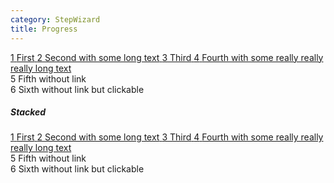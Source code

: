 ```yaml
---
category: StepWizard
title: Progress
---
```


<div class="stepwizard stepwizard-progress">
  <div class="stepwizard-row">
    <a class="stepwizard-step complete" href="#step-1">
      <span class="stepwizard-badge">1</span>
      <span class="stepwizard-title">First</span>
    </a>
    <a class="stepwizard-step active" href="#step-2">
      <span class="stepwizard-badge">2</span>
      <span class="stepwizard-title">Second with some long text</span>
    </a>
    <a class="stepwizard-step" href="#step-3">
      <span class="stepwizard-badge">3</span>
      <span class="stepwizard-title">Third</span>
    </a>
    <a class="stepwizard-step disabled" href="#step-4">
      <span class="stepwizard-badge">4</span>
      <span class="stepwizard-title">Fourth with some really really really long text</span>
    </a>
    <div class="stepwizard-step">
      <span class="stepwizard-badge">5</span>
      <span class="stepwizard-title">Fifth without link</span>
    </div>
    <div class="stepwizard-step stepwizard-step-clickable">
      <span class="stepwizard-badge">6</span>
      <span class="stepwizard-title">Sixth without link but clickable</span>
    </div>
  </div>
</div>
<h5>Stacked</h5>
<div class="stepwizard stepwizard-progress stepwizard-stacked">
  <div class="stepwizard-row">
    <a class="stepwizard-step complete" href="#step-1">
      <span class="stepwizard-badge">1</span>
      <span class="stepwizard-title">First</span>
    </a>
    <a class="stepwizard-step active" href="#step-2">
      <span class="stepwizard-badge">2</span>
      <span class="stepwizard-title">Second with some long text</span>
    </a>
    <a class="stepwizard-step" href="#step-3">
      <span class="stepwizard-badge">3</span>
      <span class="stepwizard-title">Third</span>
    </a>
    <a class="stepwizard-step disabled" href="#step-4">
      <span class="stepwizard-badge">4</span>
      <span class="stepwizard-title">Fourth with some really really really long text</span>
    </a>
    <div class="stepwizard-step">
      <span class="stepwizard-badge">5</span>
      <span class="stepwizard-title">Fifth without link</span>
    </div>
    <div class="stepwizard-step stepwizard-step-clickable">
      <span class="stepwizard-badge">6</span>
      <span class="stepwizard-title">Sixth without link but clickable</span>
    </div>
  </div>
</div>
